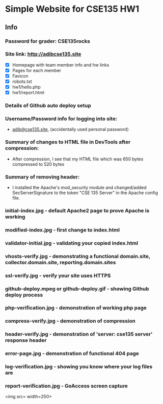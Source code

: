 # Simple Website for CSE135 HW1

## Info
### Password for grader: CSE135rocks
### Site link: http://adibcse135.site
- [x] Homepage with team member info and hw links
- [x] Pages for each member
- [x] Favicon
- [x] robots.txt
- [x] hw1/hello.php
- [x] hw1/report.html

### Details of Github auto deploy setup 
### Username/Password info for logging into site:
- adib@cse135.site, (accidentally used personal password)
### Summary of changes to HTML file in DevTools after compression:
- After compression, I see that my HTML file which was 650 bytes compressed to 520 bytes
### Summary of removing header:
- I installed the Apache's mod_security module and changed/added SecServerSignature to the token "CSE 135 Server" in the Apache config file.
### initial-index.jpg - default Apache2 page to prove Apache is working

### modified-index.jpg - first change to index.html

### validator-initial.jpg - validating your copied index.html

### vhosts-verify.jpg - demonstrating a functional domain.site, collector.domain.site, reporting.domain.sites

### ssl-verify.jpg - verify your site uses HTTPS

### github-deploy.mpeg or github-deploy.gif - showing Github deploy process

### php-verification.jpg - demonstration of working php page

### compress-verify.jpg - demonstration of compression

### header-verify.jpg - demonstration of 'server: cse135 server' response header

### error-page.jpg - demonstration of functional 404 page

### log-verification.jpg - showing you know where your log files are

### report-verification.jpg - GoAccess screen capture


<img src= width=250><br>


